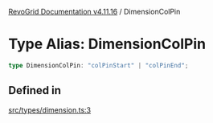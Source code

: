 [RevoGrid Documentation v4.11.16](README.md) / DimensionColPin

# Type Alias: DimensionColPin

```ts
type DimensionColPin: "colPinStart" | "colPinEnd";
```

## Defined in

[src/types/dimension.ts:3](https://github.com/revolist/revogrid/blob/763c92aaba8e74029a3eccde1c674251aae1a42c/src/types/dimension.ts#L3)

